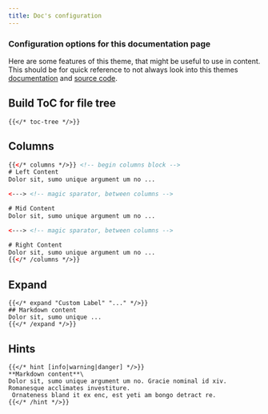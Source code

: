 ```yaml
---
title: Doc's configuration
---
```


### Configuration options for this documentation page

Here are some features of this theme, that might be useful to use in content. This should be for quick reference to not always look into this themes [documentation](https://geekdocs.de/) and [source code](https://github.com/thegeeklab/hugo-geekdoc/tree/main/exampleSite).

## Build ToC for file tree

```tpl
{{</* toc-tree */>}}
```

## Columns

```html
{{</* columns */>}} <!-- begin columns block -->
# Left Content
Dolor sit, sumo unique argument um no ...

<---> <!-- magic sparator, between columns -->

# Mid Content
Dolor sit, sumo unique argument um no ...

<---> <!-- magic sparator, between columns -->

# Right Content
Dolor sit, sumo unique argument um no ...
{{</* /columns */>}}
```

## Expand

```tpl
{{</* expand "Custom Label" "..." */>}}
## Markdown content
Dolor sit, sumo unique ...
{{</* /expand */>}}
```

## Hints

```tpl
{{</* hint [info|warning|danger] */>}}
**Markdown content**\
Dolor sit, sumo unique argument um no. Gracie nominal id xiv. Romanesque acclimates investiture.
 Ornateness bland it ex enc, est yeti am bongo detract re.
{{</* /hint */>}}
```
